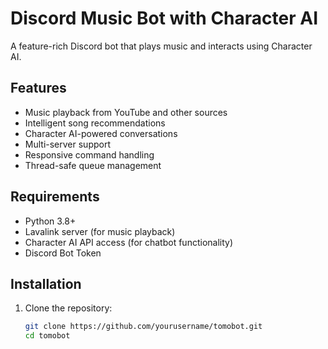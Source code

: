 # Discord Music Bot with Character AI

A feature-rich Discord bot that plays music and interacts using Character AI.

## Features

- Music playback from YouTube and other sources
- Intelligent song recommendations
- Character AI-powered conversations
- Multi-server support
- Responsive command handling
- Thread-safe queue management

## Requirements

- Python 3.8+
- Lavalink server (for music playback)
- Character AI API access (for chatbot functionality)
- Discord Bot Token

## Installation

1. Clone the repository:
   ```bash
   git clone https://github.com/yourusername/tomobot.git
   cd tomobot
   ```
